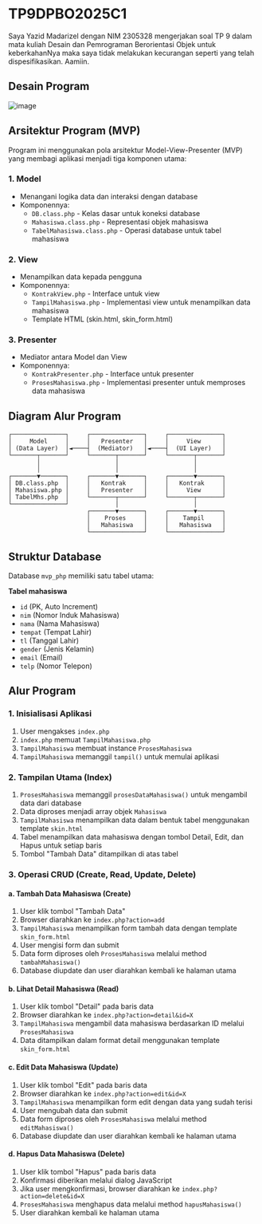 # TP9DPBO2025C1

Saya Yazid Madarizel dengan NIM 2305328 mengerjakan soal TP 9 dalam mata kuliah Desain dan Pemrograman Berorientasi Objek untuk keberkahanNya maka saya tidak melakukan kecurangan seperti yang telah dispesifikasikan. Aamiin.

## Desain Program
![image](https://github.com/user-attachments/assets/d409f07b-ae39-4eb4-9b30-86a4c4975775)

## Arsitektur Program (MVP)

Program ini menggunakan pola arsitektur Model-View-Presenter (MVP) yang membagi aplikasi menjadi tiga komponen utama:

### 1. Model
- Menangani logika data dan interaksi dengan database
- Komponennya:
  - `DB.class.php` - Kelas dasar untuk koneksi database
  - `Mahasiswa.class.php` - Representasi objek mahasiswa
  - `TabelMahasiswa.class.php` - Operasi database untuk tabel mahasiswa

### 2. View
- Menampilkan data kepada pengguna
- Komponennya:
  - `KontrakView.php` - Interface untuk view
  - `TampilMahasiswa.php` - Implementasi view untuk menampilkan data mahasiswa
  - Template HTML (skin.html, skin_form.html)

### 3. Presenter
- Mediator antara Model dan View
- Komponennya:
  - `KontrakPresenter.php` - Interface untuk presenter
  - `ProsesMahasiswa.php` - Implementasi presenter untuk memproses data mahasiswa

## Diagram Alur Program

```
┌───────────────┐     ┌───────────────┐     ┌───────────────┐
│     Model     │     │   Presenter   │     │     View      │
│ (Data Layer)  │◄────┤  (Mediator)   │◄────┤  (UI Layer)   │
└───────┬───────┘     └───────┬───────┘     └───────┬───────┘
        │                     │                     │
        │                     │                     │
┌───────▼───────┐     ┌───────▼───────┐     ┌───────▼───────┐
│ DB.class.php  │     │   Kontrak     │     │   Kontrak     │
│ Mahasiswa.php │     │   Presenter   │     │     View      │
│ TabelMhs.php  │     └───────┬───────┘     └───────┬───────┘
└───────────────┘             │                     │
                      ┌───────▼───────┐     ┌───────▼───────┐
                      │    Proses     │     │    Tampil     │
                      │   Mahasiswa   │     │   Mahasiswa   │
                      └───────────────┘     └───────────────┘
```

## Struktur Database

Database `mvp_php` memiliki satu tabel utama:

**Tabel mahasiswa**
- `id` (PK, Auto Increment)
- `nim` (Nomor Induk Mahasiswa)
- `nama` (Nama Mahasiswa)
- `tempat` (Tempat Lahir)
- `tl` (Tanggal Lahir)
- `gender` (Jenis Kelamin)
- `email` (Email)
- `telp` (Nomor Telepon)

## Alur Program 

### 1. Inisialisasi Aplikasi

1. User mengakses `index.php`
2. `index.php` memuat `TampilMahasiswa.php`
3. `TampilMahasiswa` membuat instance `ProsesMahasiswa`
4. `TampilMahasiswa` memanggil `tampil()` untuk memulai aplikasi

### 2. Tampilan Utama (Index)

1. `ProsesMahasiswa` memanggil `prosesDataMahasiswa()` untuk mengambil data dari database
2. Data diproses menjadi array objek `Mahasiswa`
3. `TampilMahasiswa` menampilkan data dalam bentuk tabel menggunakan template `skin.html`
4. Tabel menampilkan data mahasiswa dengan tombol Detail, Edit, dan Hapus untuk setiap baris
5. Tombol "Tambah Data" ditampilkan di atas tabel

### 3. Operasi CRUD (Create, Read, Update, Delete)

#### a. Tambah Data Mahasiswa (Create)
1. User klik tombol "Tambah Data"
2. Browser diarahkan ke `index.php?action=add`
3. `TampilMahasiswa` menampilkan form tambah data dengan template `skin_form.html`
4. User mengisi form dan submit
5. Data form diproses oleh `ProsesMahasiswa` melalui method `tambahMahasiswa()`
6. Database diupdate dan user diarahkan kembali ke halaman utama

#### b. Lihat Detail Mahasiswa (Read)
1. User klik tombol "Detail" pada baris data
2. Browser diarahkan ke `index.php?action=detail&id=X`
3. `TampilMahasiswa` mengambil data mahasiswa berdasarkan ID melalui `ProsesMahasiswa`
4. Data ditampilkan dalam format detail menggunakan template `skin_form.html`

#### c. Edit Data Mahasiswa (Update)
1. User klik tombol "Edit" pada baris data
2. Browser diarahkan ke `index.php?action=edit&id=X`
3. `TampilMahasiswa` menampilkan form edit dengan data yang sudah terisi
4. User mengubah data dan submit
5. Data form diproses oleh `ProsesMahasiswa` melalui method `editMahasiswa()`
6. Database diupdate dan user diarahkan kembali ke halaman utama

#### d. Hapus Data Mahasiswa (Delete)
1. User klik tombol "Hapus" pada baris data
2. Konfirmasi diberikan melalui dialog JavaScript
3. Jika user mengkonfirmasi, browser diarahkan ke `index.php?action=delete&id=X`
4. `ProsesMahasiswa` menghapus data melalui method `hapusMahasiswa()`
5. User diarahkan kembali ke halaman utama

